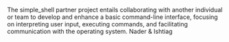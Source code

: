 The simple_shell partner project entails collaborating with another individual or team to develop and enhance a basic command-line interface, focusing on interpreting user input, executing commands, and facilitating communication with the operating system.
Nader & Ishtiag 

